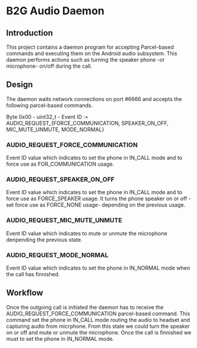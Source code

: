 # B2G Audio Daemon

## Introduction

This project contains a daemon program for accepting Parcel-based commands and executing them 
on the Android audio subsystem. This daemon performs actions such as turning the speaker 
phone -or microphone- on/off during the call.


## Design

The daemon waits network connections on port #6666 and accepts the following parcel-based commands.

Byte 0x00 - uint32_t - Event ID := AUDIO_REQUEST_{FORCE_COMMUNICATION, SPEAKER_ON_OFF, MIC_MUTE_UNMUTE, MODE_NORMAL}

### AUDIO_REQUEST_FORCE_COMMUNICATION

Event ID value which indicates to set the phone in IN_CALL mode and to force use as FOR_COMMUNICATION usage.
 
### AUDIO_REQUEST_SPEAKER_ON_OFF 

Event ID value which indicates to set the phone in IN_CALL mode and to force use as FORCE_SPEAKER usage. It turns the phone speaker on or off -set force use as FORCE_NONE usage- depending on the previous usage.

### AUDIO_REQUEST_MIC_MUTE_UNMUTE 

Event ID value which indicates to mute or unmute the microphone denpending the previous state. 

### AUDIO_REQUEST_MODE_NORMAL

Event ID value which indicates to set the phone in IN_NORMAL mode when the call has finnished.

## Workflow

Once the outgoing call is initiated the daemon has to receive the AUDIO_REQUEST_FORCE_COMMUNICATION parcel-based command. This command set the phone in IN_CALL mode routing the audio to headset and capturing audio from micrphone. From this state we could turn the speaker on or off and mute or unmute the microphone. Once the call is finnished we must to set the phone in IN_NORMAL mode.

